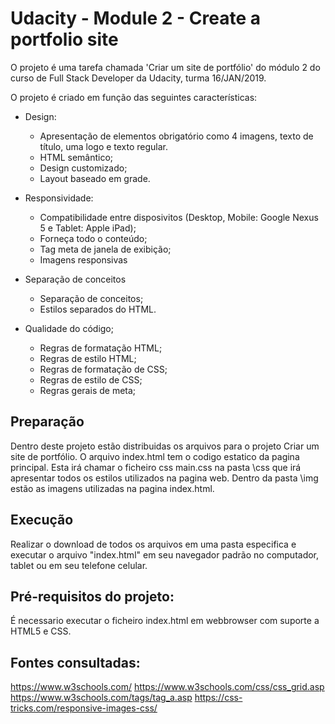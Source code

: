 # Udacity - Module 2 - Create a portfolio site

O projeto é uma tarefa chamada 'Criar um site de portfólio' do módulo 2 do curso de Full Stack Developer da Udacity, turma 16/JAN/2019.

O projeto é criado em função das seguintes características:

- Design: 
  - Apresentação de elementos obrigatório como 4 imagens, texto de título, uma logo e texto regular.
  - HTML semântico;
  - Design customizado;
  - Layout baseado em grade.

- Responsividade:
  - Compatibilidade entre disposivitos (Desktop, Mobile: Google Nexus 5 e Tablet: Apple iPad);
  - Forneça todo o conteúdo;
  - Tag meta de janela de exibição;
  - Imagens responsivas

- Separação de conceitos
  - Separação de conceitos;
  - Estilos separados do HTML.

- Qualidade do código;
  - Regras de formatação HTML;
  - Regras de estilo HTML;
  - Regras de formatação de CSS;
  - Regras de estilo de CSS;
  - Regras gerais de meta;

## Preparação

  Dentro deste projeto estão distribuidas os arquivos para o projeto Criar um site de portfólio.
  O arquivo index.html tem o codigo estatico da pagina principal. Esta irá chamar o ficheiro css main.css na pasta \css que irá apresentar todos os estilos utilizados na pagina web.
  Dentro da pasta \img estão as imagens utilizadas na pagina index.html.

## Execução
  
  Realizar o download de todos os arquivos em uma pasta especifica e executar o arquivo "index.html" em seu navegador padrão no computador, tablet ou em seu telefone celular.
  
## Pré-requisitos do projeto:

  É necessario executar o ficheiro index.html em webbrowser com suporte a HTML5 e CSS.

## Fontes consultadas:
https://www.w3schools.com/
https://www.w3schools.com/css/css_grid.asp
https://www.w3schools.com/tags/tag_a.asp
https://css-tricks.com/responsive-images-css/

